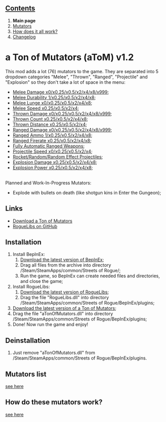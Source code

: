 ## [Contents](https://github.com/Abbysssal/aToM) ##

1. **Main page**
2. [Mutators](https://github.com/Abbysssal/aToM/blob/master/Mutators.md)
3. [How does it all work?](https://github.com/Abbysssal/aToM/blob/master/HowItAllWorks.md)
4. [Changelog](https://github.com/Abbysssal/aToM/blob/master/Changelog.md)

# a Ton of Mutators (aToM) v1.2 #
This mod adds a lot (76) mutators to the game. They are separated into 5 dropdown categories "Melee", "Thrown", "Ranged", "Projectile" and "Explosion" so they don't take a lot of space in the menu:
* [Melee Damage x0/x0.25/x0.5/x2/x4/x8/x999](https://github.com/Abbysssal/aToM/blob/master/Mutators.md#melee-damage-);
* [Melee Durability 1/x0.25/x0.5/x2/x4/x8](https://github.com/Abbysssal/aToM/blob/master/Mutators.md#melee-durability-);
* [Melee Lunge x0/x0.25/x0.5/x2/x4/x8](https://github.com/Abbysssal/aToM/blob/master/Mutators.md#melee-lunge-);
* [Melee Speed x0.25/x0.5/x2/x4](https://github.com/Abbysssal/aToM/blob/master/Mutators.md#melee-speed-);
* [Thrown Damage x0/x0.25/x0.5/x2/x4/x8/x999](https://github.com/Abbysssal/aToM/blob/master/Mutators.md#thrown-damage-);
* [Thrown Count x0.25/x0.5/x2/x4/x8](https://github.com/Abbysssal/aToM/blob/master/Mutators.md#thrown-count-);
* [Thrown Distance x0.25/x0.5/x2/x4](https://github.com/Abbysssal/aToM/blob/master/Mutators.md#thrown-distance-);
* [Ranged Damage x0/x0.25/x0.5/x2/x4/x8/x999](https://github.com/Abbysssal/aToM/blob/master/Mutators.md#ranged-damage-);
* [Ranged Ammo 1/x0.25/x0.5/x2/x4/x8](https://github.com/Abbysssal/aToM/blob/master/Mutators.md#ranged-ammo-);
* [Ranged Firerate x0.25/x0.5/x2/x4/x8](https://github.com/Abbysssal/aToM/blob/master/Mutators.md#ranged-firerate-);
* [Fully Automatic Ranged Weapons](https://github.com/Abbysssal/aToM/blob/master/Mutators.md#fully-automatic-ranged-weapons-);
* [Projectile Speed x0/x0.25/x0.5/x2/x4](https://github.com/Abbysssal/aToM/blob/master/Mutators.md#projectile-speed-);
* [Rocket/Random/Random Effect Projectiles](https://github.com/Abbysssal/aToM/blob/master/Mutators.md#projectile-types-);
* [Explosion Damage x0.25/x0.5/x2/x4/x8](https://github.com/Abbysssal/aToM/blob/master/Mutators.md#explosion-damage-);
* [Explosion Power x0.25/x0.5/x2/x4/x8](https://github.com/Abbysssal/aToM/blob/master/Mutators.md#explosion-power-);
<br/><br/>

Planned and Work-In-Progress Mutators:
* Explode with bullets on death (like shotgun kins in Enter the Gungeon);

## Links ##
*  [Download a Ton of Mutators](https://github.com/Abbysssal/aToM/releases)
*  [RogueLibs on GitHub](https://github.com/Abbysssal/RogueLibs)

## Installation ##
1.  Install BepInEx:
    1.  [Download the latest version of BepInEx](https://github.com/BepInEx/BepInEx/releases);
    2.  Drag all files from the archive into directory /Steam/SteamApps/common/Streets of Rogue/;
    3.  Run the game, so BepInEx can create needed files and directories, and close the game;
2.  Install RogueLibs:
    1.  [Download the latest version of RogueLibs](https://github.com/Abbysssal/RogueLibs/releases);
    2.  Drag the file "RogueLibs.dll" into directory /Steam/SteamApps/common/Streets of Rogue/BepInEx/plugins;
3.  [Download the latest version of a Ton of Mutators](https://github.com/Abbysssal/aToM/releases);
4.  Drag the file "aTonOfMutators.dll" into directory /Steam/SteamApps/common/Streets of Rogue/BepInEx/plugins;
5.  Done! Now run the game and enjoy!

## Deinstallation ##
1.  Just remove "aTonOfMutators.dll" from /Steam/SteamApps/common/Streets of Rogue/BepInEx/plugins.

## Mutators list ##
[see here](https://github.com/Abbysssal/aToM/blob/master/Mutators.md)

## How do these mutators work? ##
[see here](https://github.com/Abbysssal/aToM/blob/master/HowItAllWorks.md)
